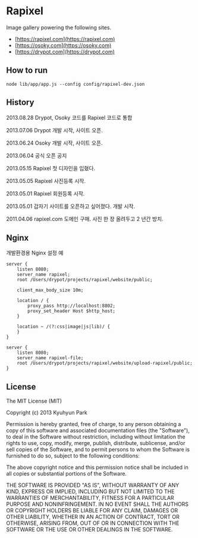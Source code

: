 # Rapixel

Image gallery powering the following sites.

* [https://rapixel.com](https://rapixel.com)
* [https://osoky.com](https://osoky.com)
* [https://drypot.com](https://drypot.com)

## How to run

	node lib/app/app.js --config config/rapixel-dev.json

## History

2013.08.28 Drypot, Osoky 코드를 Rapixel 코드로 통합

2013.07.06 Drypot 개발 시작, 사이트 오픈.

2013.06.24 Osoky 개발 시작, 사이트 오픈.

2013.06.04 공식 오픈 공지

2013.05.15 Rapixel 첫 디자인을 입혔다.

2013.05.05 Rapixel 사진등록 시작.

2013.05.01 Rapixel 회원등록 시작.

2013.05.01 갑자기 사이트를 오픈하고 싶어졌다. 개발 시작.

2011.04.06 rapixel.com 도메인 구매. 사진 한 장 올려두고 2 년간 방치.


## Nginx

개발환경용 Nginx 설정 예

	server {
		listen 8080;
		server_name rapixel;
		root /Users/drypot/projects/rapixel/website/public;

		client_max_body_size 10m;

		location / {
			proxy_pass http://localhost:8802;
			proxy_set_header Host $http_host;
		}

		location ~ /(?:css|image|js|lib)/ {
		}
	}

	server {
		listen 8080;
		server_name rapixel-file;
		root /Users/drypot/projects/rapixel/website/upload-rapixel/public;
	}


## License

The MIT License (MIT)

Copyright (c) 2013 Kyuhyun Park

Permission is hereby granted, free of charge, to any person obtaining a copy of this software and associated documentation files (the "Software"), to deal in the Software without restriction, including without limitation the rights to use, copy, modify, merge, publish, distribute, sublicense, and/or sell copies of the Software, and to permit persons to whom the Software is furnished to do so, subject to the following conditions:

The above copyright notice and this permission notice shall be included in all copies or substantial portions of the Software.

THE SOFTWARE IS PROVIDED "AS IS", WITHOUT WARRANTY OF ANY KIND, EXPRESS OR IMPLIED, INCLUDING BUT NOT LIMITED TO THE WARRANTIES OF MERCHANTABILITY, FITNESS FOR A PARTICULAR PURPOSE AND NONINFRINGEMENT. IN NO EVENT SHALL THE AUTHORS OR COPYRIGHT HOLDERS BE LIABLE FOR ANY CLAIM, DAMAGES OR OTHER LIABILITY, WHETHER IN AN ACTION OF CONTRACT, TORT OR OTHERWISE, ARISING FROM, OUT OF OR IN CONNECTION WITH THE SOFTWARE OR THE USE OR OTHER DEALINGS IN THE SOFTWARE.
